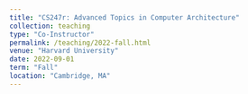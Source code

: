 ```yaml
---
title: "CS247r: Advanced Topics in Computer Architecture"
collection: teaching
type: "Co-Instructor"
permalink: /teaching/2022-fall.html
venue: "Harvard University"
date: 2022-09-01
term: "Fall"
location: "Cambridge, MA"
---
```


